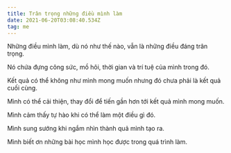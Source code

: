 ```yaml
---
title: Trân trọng những điều mình làm
date: 2021-06-20T03:08:40.534Z
tag: me
---
```

Những điều mình làm, dù nó như thế nào, vẫn là những điều đáng trân trọng.

Nó chứa đựng công sức, mồ hôi, thời gian và trí tuệ của mình trong đó.

Kết quả có thể không như mình mong muốn nhưng đó chưa phải là kết quả cuối cùng.

Mình có thể cải thiện, thay đổi để tiến gần hơn tới kết quả mình mong muốn.

Mình cảm thấy tự hào khi có thể làm một điều gì đó.

Mình sung sướng khi ngắm nhìn thành quả mình tạo ra.

Mình biết ơn những bài học mình học được trong quá trình làm.